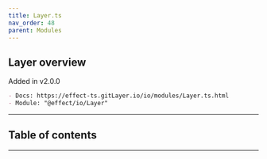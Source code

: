 ```yaml
---
title: Layer.ts
nav_order: 48
parent: Modules
---
```


## Layer overview

Added in v2.0.0

```md
- Docs: https://effect-ts.gitLayer.io/io/modules/Layer.ts.html
- Module: "@effect/io/Layer"
```

---

<h2 class="text-delta">Table of contents</h2>

---
